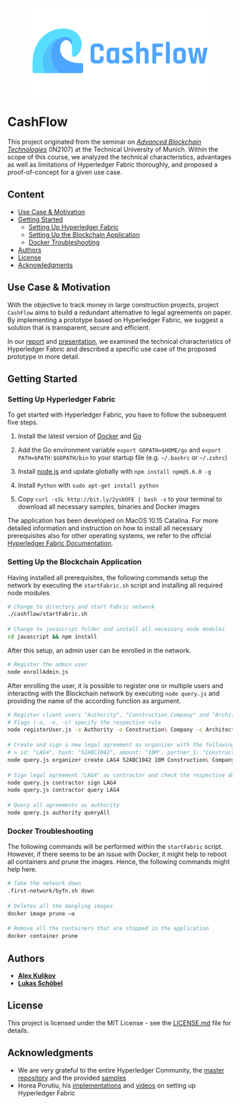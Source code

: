 <p align="center">
    <br>
    <img src="https://raw.githubusercontent.com/lukaschoebel/cashflow/develop/assets/cashflow_header.png" width="400"/>
    <br>
<p>

# CashFlow

This project originated from the seminar on [*Advanced Blockchain Technologies*](https://www.in.tum.de/i13/teaching/winter-semester-201920/advanced-seminar-blockchain-technologies/) (IN2107) at the Technical University of Munich. Within the scope of this course, we analyzed the technical characteristics, advantages as well as limitations of Hyperledger Fabric thoroughly, and proposed a proof-of-concept for a given use case.

## Content

<!-- START doctoc generated TOC please keep comment here to allow auto update -->
<!-- DON'T EDIT THIS SECTION, INSTEAD RE-RUN doctoc TO UPDATE -->


- [Use Case & Motivation](#use-case--motivation)
- [Getting Started](#getting-started)
  - [Setting Up Hyperledger Fabric](#setting-up-hyperledger-fabric)
  - [Setting Up the Blockchain Application](#setting-up-the-blockchain-application)
  - [Docker Troubleshooting](#docker-troubleshooting)
- [Authors](#authors)
- [License](#license)
- [Acknowledgments](#acknowledgments)

<!-- END doctoc generated TOC please keep comment here to allow auto update -->

## Use Case & Motivation

With the objective to track money in large construction projects, project `CashFlow` aims to build a redundant alternative to legal agreements on paper. By implementing a prototype based on Hyperledger Fabric, we suggest a solution that is transparent, secure and efficient.

In our [report](https://raw.githubusercontent.com/lukaschoebel/cashflow/develop/HyperledgerFabric_Report_KulikovSchoebel.pdf) and [presentation](https://raw.githubusercontent.com/lukaschoebel/cashflow/develop/HyperledgerFabric_Presentation_KulikovSchoebel.pdf), we examined the technical characteristics of Hyperledger Fabric and described a specific use case of the proposed prototype in more detail.

## Getting Started

### Setting Up Hyperledger Fabric

To get started with Hyperledger Fabric, you have to follow the subsequent five steps.

1. Install the latest version of [Docker](https://www.docker.com/get-started) and [Go](https://golang.org/dl/)

2. Add the Go environment variable `export GOPATH=$HOME/go` and `export PATH=$PATH:$GOPATH/bin` to your startup file (e.g. `~/.bashrc` or `~/.zshrc`)

3. Install [node.js](https://nodejs.org/en/download/) and update globally with `npm install npm@5.6.0 -g`

4. Install `Python` with `sudo apt-get install python`

5. Copy `curl -sSL http://bit.ly/2ysbOFE | bash -s` to your terminal to download all necessary samples, binaries and Docker images

The application has been developed on MacOS 10.15 Catalina. For more detailed information and instruction on how to install all necessary prerequisites also for other operating systems, we refer to the official [Hyperledger Fabric Documentation](https://hyperledger-fabric.readthedocs.io/en/release-1.4/getting_started.html).

### Setting Up the Blockchain Application

Having installed all prerequisites, the following commands setup the network by executing the `startFabric.sh` script and installing all required node modules.

```bash
# Change to directory and start Fabric network
./cashflow/startFabric.sh

# Change to javascript folder and install all necessary node modules
cd javascript && npm install
```

After this setup, an admin user can be enrolled in the network.

```bash
# Register the admin user
node enrollAdmin.js
```

After enrolling the user, it is possible to register one or multiple users and interacting with the Blockchain network by executing `node query.js` and providing the name of the according function as argument.

```bash
# Register client users "Authority", "Construction Company" and "Architect"
# Flags (-a, -o, -c) specify the respective role
node registerUser.js -a Authority -o Construction\ Company -c Architect

# Create and sign a new legal agreement as organizer with the following parameters:
# > id: "LAG4", hash: "52ABC1042", amount: "10M", partner_1: "Construction Company", partner_2: "Architect"
node query.js organizer create LAG4 52ABC1042 10M Construction\ Company Architect

# Sign legal agreement "LAG4" as contractor and check the respective document
node query.js contractor sign LAG4
node query.js contractor query LAG4

# Query all agreements as authority
node query.js authority queryAll
```

### Docker Troubleshooting

The following commands will be performed within the `startFabric` script. However, if there seems to be an issue with Docker, it might help to reboot all containers and prune the images. Hence, the following commands might help here.

```bash
# Take the network down
.first-network/byfn.sh down

# Deletes all the dangling images
docker image prune –a

# Remove all the containers that are stopped in the application
docker container prune
```

## Authors

- [**Alex Kulikov**](https://github.com/alex-kulikov-git)
- [**Lukas Schöbel**](https://github.com/lukaschoebel)

## License

This project is licensed under the MIT License - see the [LICENSE.md](https://github.com/lukaschoebel/cashflow/blob/develop/LICENSE) file for details.

## Acknowledgments

- We are very grateful to the entire Hyperledger Community, the [master repository](https://github.com/hyperledger/fabric) and the provided [samples](https://github.com/hyperledger/fabric-samples)
- Horea Porutiu, his [implementations](https://github.com/horeaporutiu/commercialPaperLoopback) and [videos](https://www.youtube.com/watch?v=1Evy4Zuppm0) on setting up Hyperledger Fabric
